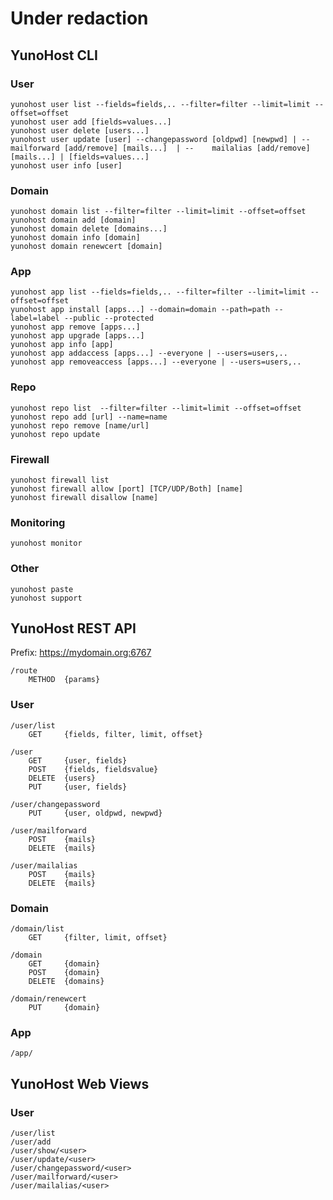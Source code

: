 Under redaction
===============


YunoHost CLI
------------

### User

    yunohost user list --fields=fields,.. --filter=filter --limit=limit --offset=offset
    yunohost user add [fields=values...]
    yunohost user delete [users...]
    yunohost user update [user] --changepassword [oldpwd] [newpwd] | --mailforward [add/remove] [mails...]  | --    mailalias [add/remove] [mails...] | [fields=values...]
    yunohost user info [user]
    
    
### Domain
    
    yunohost domain list --filter=filter --limit=limit --offset=offset
    yunohost domain add [domain]
    yunohost domain delete [domains...]
    yunohost domain info [domain]
    yunohost domain renewcert [domain]
    
    
### App 
    
    yunohost app list --fields=fields,.. --filter=filter --limit=limit --offset=offset
    yunohost app install [apps...] --domain=domain --path=path --label=label --public --protected
    yunohost app remove [apps...]
    yunohost app upgrade [apps...]
    yunohost app info [app]
    yunohost app addaccess [apps...] --everyone | --users=users,..
    yunohost app removeaccess [apps...] --everyone | --users=users,..
    
    
### Repo
    
    yunohost repo list  --filter=filter --limit=limit --offset=offset
    yunohost repo add [url] --name=name
    yunohost repo remove [name/url]
    yunohost repo update
    
    
### Firewall
    
    yunohost firewall list
    yunohost firewall allow [port] [TCP/UDP/Both] [name]
    yunohost firewall disallow [name]
    
    
### Monitoring
    
    yunohost monitor
    
    
### Other
    
    yunohost paste
    yunohost support
    
    
    
YunoHost REST API
-----------------

Prefix: https://mydomain.org:6767
    
    /route
        METHOD  {params}
    
    
### User
    
    /user/list
        GET     {fields, filter, limit, offset}
    
    /user
        GET     {user, fields}
        POST    {fields, fieldsvalue}
        DELETE  {users}
        PUT     {user, fields}
    
    /user/changepassword
        PUT     {user, oldpwd, newpwd}
    
    /user/mailforward
        POST    {mails}
        DELETE  {mails}
    
    /user/mailalias
        POST    {mails}
        DELETE  {mails}
    
    
### Domain
    
    /domain/list
        GET     {filter, limit, offset}
    
    /domain
        GET     {domain}
        POST    {domain}
        DELETE  {domains}
    
    /domain/renewcert
        PUT     {domain}
    
    
### App

    /app/
    
    
    
YunoHost Web Views
------------------

### User
    
    /user/list
    /user/add
    /user/show/<user>
    /user/update/<user>
    /user/changepassword/<user>
    /user/mailforward/<user>
    /user/mailalias/<user>    